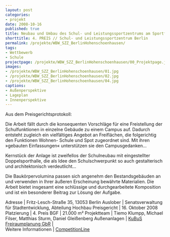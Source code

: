 ```yaml
---
layout: post
categories:
- projekt
date: 2008-10-16
published: true
title: Neubau und Umbau des Schul- und Leistungssportzentrums am Sportforum in Berlin Hohenschönhausen
shorttitle: 4. PREIS // Schul- und Leistungssportzentrum Berlin
permalink: /projekte/WBW_SZZ_BerlinHohenschoenhausen/
tags: 
- Wettbewerb
- Schule
projectpage: /projekte/WBW_SZZ_BerlinHohenschoenhausen/00_Projektpage.jpg
images:
- /projekte/WBW_SZZ_BerlinHohenschoenhausen/01.jpg
- /projekte/WBW_SZZ_BerlinHohenschoenhausen/02.jpg
- /projekte/WBW_SZZ_BerlinHohenschoenhausen/04.jpg
captions:
- Außenperspektive
- Lageplan
- Innenperspektive
---
```

Aus dem Preisgerichtsprotokoll:

Die Arbeit fällt durch die konsequenten Vorschläge für eine Freistellung der Schulfunktionen in einzelne Gebäude zu einem Campus auf. Dadurch entsteht zugleich ein vielfältiges Angebot an Freiflächen, die folgerichtig den Funktionen Wohnen- Schule und Spot zugeordnet sind. Mit ihren »gebauten Einfassungen« unterstützen sie den Campusgedanken...

Kernstück der Anlage ist zweifellos der Schulneubau mit eingestellter Doppelsporthalle, die als Idee den Schulschwerpunkt so auch gestalterisch und architektonisch verdeutlicht...

Die Baukörpervolumina passen sich angenehm den Bestandsgebäuden an und verwenden in Ihrer äußeren Erscheinung bewährte Materialien. Die Arbeit bietet insgesamt eine schlüssige und durchgearbeitete Komposition und ist ein besonderer Beitrag zur Lösung der Aufgabe.

Adresse				|	Fritz-Lesch-Straße 35, 13053 Berlin
Auslober			|	Senatsverwaltung für Stadtentwicklung, Abteilung Hochbau
Preisgericht		|	16. Oktober 2008
Platzierung			|	4. Preis
BGF					|	21.000 m²
Projektteam			|	Tiemo Klumpp, Michael Filser, Matthias Sturm, Daniel Gleißenberg
Außenanlagen		|	[KuBuS Freiraumplanung GbR](http://www.kubus-freiraum.de)
                            |    
Weitere Informationen       |   [CompetitionLine](https://www.competitionline.com/de/beitraege/22648)

